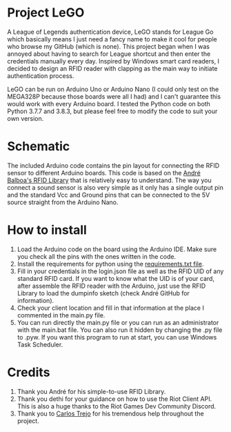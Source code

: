 # Project LeGO
 A League of Legends authentication device, LeGO stands for League Go which basically means I just need a fancy name to make it cool for people who browse my GitHub (which is none). This project began when I was annoyed about having to search for League shortcut and then enter the credentials manually every day. Inspired by Windows smart card readers, I decided to design an RFID reader with clapping as the main way to initiate authentication process.

 LeGO can be run on Arduino Uno or Arduino Nano (I could only test on the MEGA328P because those boards were all I had) and I can't guarantee this would work with every Arduino board. I tested the Python code on both Python 3.7.7 and 3.8.3, but please feel free to modify the code to suit your own version. 

# Schematic
 The included Arduino code contains the pin layout for connecting the RFID sensor to different Arduino boards. This code is based on the [André Balboa's RFID Library](https://github.com/miguelbalboa/rfid) that is relatively easy to understand. The way you connect a sound sensor is also very simple as it only has a single output pin and the standard Vcc and Ground pins that can be connected to the 5V source straight from the Arduino Nano.

# How to install
 1. Load the Arduino code on the board using the Arduino IDE. Make sure you check all the pins with the ones written in the code.
 2. Install the requirements for python using the [requirements.txt file](https://pip.pypa.io/en/stable/user_guide/).
 3. Fill in your credentials in the login.json file as well as the RFID UID of any standard RFID card. If you want to know what the UID is of your card, after assemble the RFID reader with the Arduino, just use the RFID Library to load the dumpinfo sketch (check André GitHub for information).
 4. Check your client location and fill in that information at the place I commented in the main.py file.
 5. You can run directly the main.py file or you can run as an administrator with the main.bat file. You can also run it hidden by changing the .py file to .pyw. If you want this program to run at start, you can use Windows Task Scheduler.

# Credits
 1. Thank you André for his simple-to-use RFID Library.
 2. Thank you dethi for your guidance on how to use the Riot Client API. This is also a huge thanks to the Riot Games Dev Community Discord.
 3. Thank you to [Carlos Trejo](https://github.com/CarlosGTrejo) for his tremendous help throughout the project.
